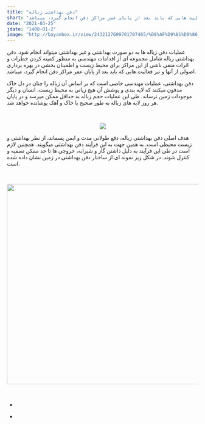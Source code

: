 ```yaml
---
title: "دفن بهداشتی زباله"
short: "عملیات دفن زباله ها به دو صورت بهداشتی و غیر بهداشتی میتواند انجام شود. دفن بهداشتی زباله شامل مجموعه ای از اقدامات مهندسی به منظور کمینه کردن خطرات و اثرات منفی ناشی از این مراکز برای محیط زیست و اطمینان بخشی در بهره برداری اصولی از آنها و نیز فعالیت هایی که باید بعد از پایان عمر مراکز دفن انجام گیرد، میباشد."
date: "2021-03-25"
jdate: "1400-01-2"
image: "http://bayanbox.ir/view/2432127609701707465/%D8%AF%D9%81%D9%86.jpg"
---
```


<div class="post">
<div class="body align"><div class="cnt">
<p>عملیات دفن زباله ها به دو صورت بهداشتی و غیر بهداشتی میتواند انجام شود. دفن بهداشتی زباله شامل مجموعه ای از اقدامات مهندسی به منظور کمینه کردن خطرات و اثرات منفی ناشی از این مراکز برای محیط زیست و اطمینان بخشی در بهره برداری اصولی از آنها و نیز فعالیت هایی که باید بعد از پایان عمر مراکز دفن انجام گیرد، میباشد.</p>
<p>دفن بهداشتی، عملیات مهندسی خاصی است که بر اساس آن زباله را چنان در دل خاک مدفون میکنند که لایه بندی و پوشش آن هیچ زیانی به محیط زیست، انسان و دیگر موجودات زمین نرساند. طی این عملیات حجم زباله به حداقل ممکن میرسد و در پایان هر روز لایه های زباله به طور صحیح با خاک و آهک پوشانده خواهد شد.</p>
<p style="text-align: center;">&nbsp;</p>
<p style="text-align: center;"><a target="_blank" href="//bayanbox.ir/info/6523762669005694105/%D8%AF%D9%81%D9%862"><img src="//bayanbox.ir/preview/6523762669005694105/%D8%AF%D9%81%D9%862.jpg"></a></p>
<p>هدف اصلی دفن بهداشتی زباله، دفع طولانی مدت و ایمن پسماند، از نظر بهداشتی و زیست محیطی است. به همین جهت به این فرآیند دفن بهداشتی میگویند. همچنین لازم است در طی این فرآیند به دلیل داشتن گاز و شیرابه، خروجی ها تا حد ممکن تصفیه و کنترل شوند. در شکل زیر نمونه ای از ساختار دفن بهداشتی در زمین نشان داده شده است.</p>
<p>&nbsp;</p>
<p style="text-align: center;"><a target="_blank" href="//bayanbox.ir/info/2432127609701707465/%D8%AF%D9%81%D9%86"><img height="525" width="700" src="//bayanbox.ir/view/2432127609701707465/%D8%AF%D9%81%D9%86.jpg"></a></p>
<p>&nbsp;</p>
</div></div>
<div class="post_detail">
<div class="cnt">
<div class="det_left">
<ul>
<li class="nobg"><span class="date"></span></li>
</ul>
</div>
<div class="det_right">
<ul>
<li><span class="author"></span></li>
</ul>
</div>
<div class="clear"></div>
</div>
</div></div>
